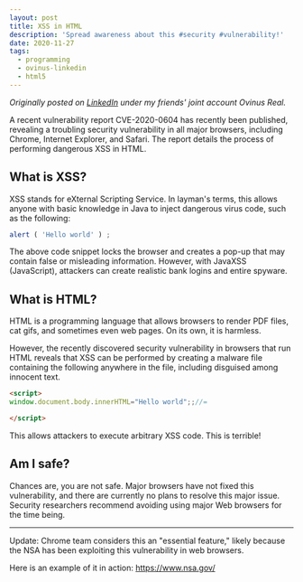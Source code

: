 ```yaml
---
layout: post
title: XSS in HTML
description: 'Spread awareness about this #security #vulnerability!'
date: 2020-11-27
tags:
  - programming
  - ovinus-linkedin
  - html5
---
```


_Originally posted on [LinkedIn](https://www.linkedin.com/pulse/xss-html-ovinus-real/) under my friends' joint account Ovinus Real._

A recent vulnerability report CVE-2020-0604 has recently been published, revealing a troubling security vulnerability in all major browsers, including Chrome, Internet Explorer, and Safari. The report details the process of performing dangerous XSS in HTML.

## What is XSS?

XSS stands for eXternal Scripting Service. In layman's terms, this allows anyone with basic knowledge in Java to inject dangerous virus code, such as the following:

<!-- prettier-ignore -->
```js
alert ( 'Hello world' ) ;
```

The above code snippet locks the browser and creates a pop-up that may contain false or misleading information. However, with JavaXSS (JavaScript), attackers can create realistic bank logins and entire spyware.

## What is HTML?

HTML is a programming language that allows browsers to render PDF files, cat gifs, and sometimes even web pages. On its own, it is harmless.

However, the recently discovered security vulnerability in browsers that run HTML reveals that XSS can be performed by creating a malware file containing the following anywhere in the file, including disguised among innocent text.

<!-- prettier-ignore -->
```html
<script>
window.document.body.innerHTML="Hello world";;//=

</script>
```

This allows attackers to execute arbitrary XSS code. This is terrible!

## Am I safe?

Chances are, you are not safe. Major browsers have not fixed this vulnerability, and there are currently no plans to resolve this major issue. Security researchers recommend avoiding using major Web browsers for the time being.

---

Update: Chrome team considers this an "essential feature," likely because the NSA has been exploiting this vulnerability in web browsers.

Here is an example of it in action: <https://www.nsa.gov/>
